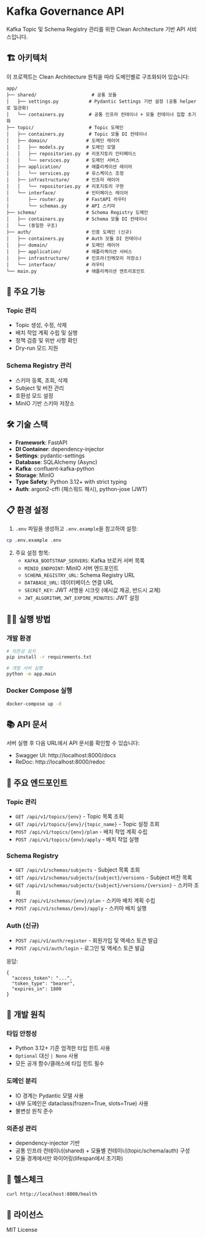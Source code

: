 # Kafka Governance API

Kafka Topic 및 Schema Registry 관리를 위한 Clean Architecture 기반 API 서비스입니다.

## 🏗️ 아키텍처

이 프로젝트는 Clean Architecture 원칙을 따라 도메인별로 구조화되어 있습니다:

```
app/
├── shared/                    # 공통 모듈
│   ├── settings.py           # Pydantic Settings 기반 설정 (공통 helper로 일관화)
│   └── containers.py         # 공통 인프라 컨테이너 + 모듈 컨테이너 집합 초기화
├── topic/                    # Topic 도메인
│   ├── containers.py         # Topic 모듈 DI 컨테이너
│   ├── domain/              # 도메인 레이어
│   │   ├── models.py        # 도메인 모델
│   │   ├── repositories.py  # 리포지토리 인터페이스
│   │   └── services.py      # 도메인 서비스
│   ├── application/         # 애플리케이션 레이어
│   │   └── services.py      # 유스케이스 조정
│   ├── infrastructure/      # 인프라 레이어
│   │   └── repositories.py  # 리포지토리 구현
│   └── interface/           # 인터페이스 레이어
│       ├── router.py        # FastAPI 라우터
│       └── schemas.py       # API 스키마
├── schema/                  # Schema Registry 도메인
│   ├── containers.py        # Schema 모듈 DI 컨테이너
│   └── (동일한 구조)
├── auth/                    # 인증 도메인 (신규)
│   ├── containers.py        # Auth 모듈 DI 컨테이너
│   ├── domain/              # 도메인 레이어
│   ├── application/         # 애플리케이션 서비스
│   ├── infrastructure/      # 인프라(인메모리 저장소)
│   └── interface/           # 라우터
└── main.py                  # 애플리케이션 엔트리포인트
```

## 🚀 주요 기능

### Topic 관리
- Topic 생성, 수정, 삭제
- 배치 작업 계획 수립 및 실행
- 정책 검증 및 위반 사항 확인
- Dry-run 모드 지원

### Schema Registry 관리
- 스키마 등록, 조회, 삭제
- Subject 및 버전 관리
- 호환성 모드 설정
- MinIO 기반 스키마 저장소

## 🛠️ 기술 스택

- **Framework**: FastAPI
- **DI Container**: dependency-injector
- **Settings**: pydantic-settings
- **Database**: SQLAlchemy (Async)
- **Kafka**: confluent-kafka-python
- **Storage**: MinIO
- **Type Safety**: Python 3.12+ with strict typing
- **Auth**: argon2-cffi (패스워드 해시), python-jose (JWT)

## 📋 환경 설정

1. `.env` 파일을 생성하고 `.env.example`을 참고하여 설정:

```bash
cp .env.example .env
```

2. 주요 설정 항목:
   - `KAFKA_BOOTSTRAP_SERVERS`: Kafka 브로커 서버 목록
   - `MINIO_ENDPOINT`: MinIO 서버 엔드포인트
   - `SCHEMA_REGISTRY_URL`: Schema Registry URL
   - `DATABASE_URL`: 데이터베이스 연결 URL
   - `SECRET_KEY`: JWT 서명용 시크릿 (예시값 제공, 반드시 교체)
   - `JWT_ALGORITHM`, `JWT_EXPIRE_MINUTES`: JWT 설정

## 🏃‍♂️ 실행 방법

### 개발 환경

```bash
# 의존성 설치
pip install -r requirements.txt

# 개발 서버 실행
python -m app.main
```

### Docker Compose 실행

```bash
docker-compose up -d
```

## 📚 API 문서

서버 실행 후 다음 URL에서 API 문서를 확인할 수 있습니다:

- Swagger UI: http://localhost:8000/docs
- ReDoc: http://localhost:8000/redoc

## 🧪 주요 엔드포인트

### Topic 관리
- `GET /api/v1/topics/{env}` - Topic 목록 조회
- `GET /api/v1/topics/{env}/{topic_name}` - Topic 설정 조회
- `POST /api/v1/topics/{env}/plan` - 배치 작업 계획 수립
- `POST /api/v1/topics/{env}/apply` - 배치 작업 실행

### Schema Registry
- `GET /api/v1/schemas/subjects` - Subject 목록 조회
- `GET /api/v1/schemas/subjects/{subject}/versions` - Subject 버전 목록
- `GET /api/v1/schemas/subjects/{subject}/versions/{version}` - 스키마 조회
- `POST /api/v1/schemas/{env}/plan` - 스키마 배치 계획 수립
- `POST /api/v1/schemas/{env}/apply` - 스키마 배치 실행

### Auth (신규)
- `POST /api/v1/auth/register` - 회원가입 및 액세스 토큰 발급
- `POST /api/v1/auth/login` - 로그인 및 액세스 토큰 발급

응답:
```
{
  "access_token": "...",
  "token_type": "bearer",
  "expires_in": 1800
}
```

## 🔧 개발 원칙

### 타입 안정성
- Python 3.12+ 기준 엄격한 타입 힌트 사용
- `Optional` 대신 `| None` 사용
- 모든 공개 함수/클래스에 타입 힌트 필수

### 도메인 분리
- IO 경계는 Pydantic 모델 사용
- 내부 도메인은 dataclass(frozen=True, slots=True) 사용
- 불변성 원칙 준수

### 의존성 관리
- dependency-injector 기반
- 공통 인프라 컨테이너(shared) + 모듈별 컨테이너(topic/schema/auth) 구성
- 모듈 경계에서만 와이어링(lifespan에서 초기화)

## 🏥 헬스체크

```bash
curl http://localhost:8000/health
```

## 📝 라이선스

MIT License